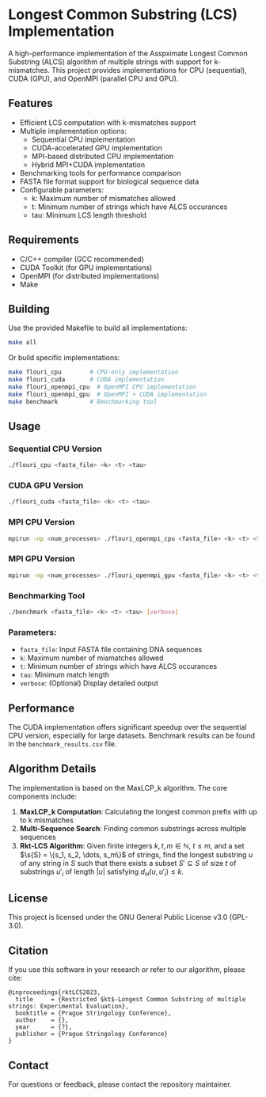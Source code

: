 # Longest Common Substring (LCS) Implementation

A high-performance implementation of the Asspximate Longest Common Substring (ALCS) algorithm of multiple strings with support for k-mismatches. This project provides implementations for CPU (sequential), CUDA (GPU), and OpenMPI (parallel CPU and GPU).

## Features

- Efficient LCS computation with k-mismatches support
- Multiple implementation options:
  - Sequential CPU implementation
  - CUDA-accelerated GPU implementation
  - MPI-based distributed CPU implementation
  - Hybrid MPI+CUDA implementation
- Benchmarking tools for performance comparison
- FASTA file format support for biological sequence data
- Configurable parameters:
  - k: Maximum number of mismatches allowed
  - t: Minimum number of strings which have ALCS occurances
  - tau: Minimum LCS length threshold

## Requirements

- C/C++ compiler (GCC recommended)
- CUDA Toolkit (for GPU implementations)
- OpenMPI (for distributed implementations)
- Make

## Building

Use the provided Makefile to build all implementations:

```bash
make all
```

Or build specific implementations:

```bash
make flouri_cpu        # CPU-only implementation
make flouri_cuda       # CUDA implementation
make flouri_openmpi_cpu  # OpenMPI CPU implementation 
make flouri_openmpi_gpu  # OpenMPI + CUDA implementation
make benchmark         # Benchmarking tool
```

## Usage

### Sequential CPU Version

```bash
./flouri_cpu <fasta_file> <k> <t> <tau>
```

### CUDA GPU Version

```bash
./flouri_cuda <fasta_file> <k> <t> <tau>
```

### MPI CPU Version

```bash
mpirun -np <num_processes> ./flouri_openmpi_cpu <fasta_file> <k> <t> <tau>
```

### MPI GPU Version

```bash
mpirun -np <num_processes> ./flouri_openmpi_gpu <fasta_file> <k> <t> <tau>
```

### Benchmarking Tool

```bash
./benchmark <fasta_file> <k> <t> <tau> [verbose]
```

### Parameters:

- `fasta_file`: Input FASTA file containing DNA sequences
- `k`: Maximum number of mismatches allowed
- `t`: Minimum number of strings which have ALCS occurances
- `tau`: Minimum match length
- `verbose`: (Optional) Display detailed output

## Performance

The CUDA implementation offers significant speedup over the sequential CPU version, especially for large datasets. Benchmark results can be found in the `benchmark_results.csv` file.

## Algorithm Details

The implementation is based on the MaxLCP_k algorithm. The core components include:

1. **MaxLCP_k Computation**: Calculating the longest common prefix with up to k mismatches
2. **Multi-Sequence Search**: Finding common substrings across multiple sequences
3. **Rkt-LCS Algorithm**: Given finite integers $k, t, m \in \mathbb{N}$, $t \leq m$, and a set $\s{S} = \{s_1, s_2, \dots, s_m\}$ of strings, find the longest substring $u$ of any string in $S$ such that there exists a subset $S' \subseteq S$ of size $t$ of substrings $u'_i$ of length $|u|$ satisfying $d_H(u, u'_i) \leq k$.

## License

This project is licensed under the GNU General Public License v3.0 (GPL-3.0).

## Citation

If you use this software in your research or refer to our algorithm, please cite:

```
@inproceedings{rktLCS2023,
  title     = {Restricted $kt$-Longest Common Substring of multiple strings: Experimental Evaluation},
  booktitle = {Prague Stringology Conference},
  author    = {},
  year      = {?},
  publisher = {Prague Stringology Conference}
}
```

## Contact

For questions or feedback, please contact the repository maintainer.

